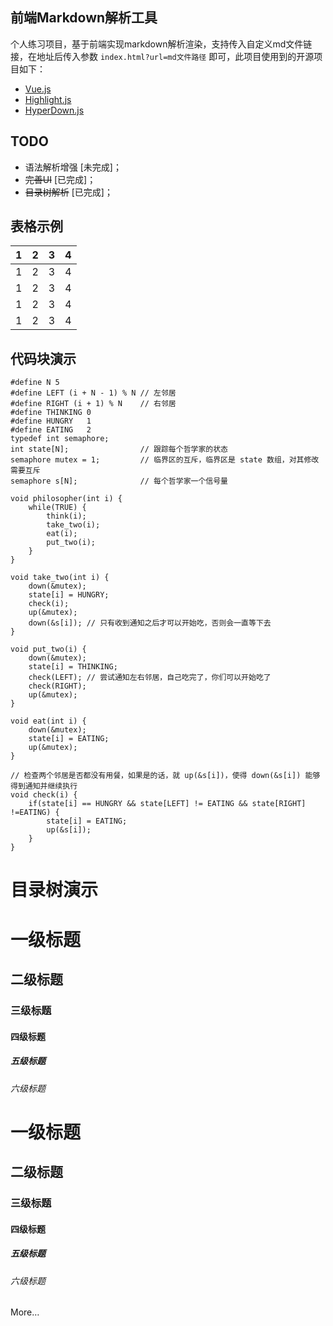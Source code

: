## 前端Markdown解析工具
个人练习项目，基于前端实现markdown解析渲染，支持传入自定义md文件链接，在地址后传入参数 `index.html?url=md文件路径` 即可，此项目使用到的开源项目如下：

- [Vue.js](https://vuejs.org)              
- [Highlight.js](https://highlightjs.org)             
- [HyperDown.js](https://github.com/SegmentFault/HyperDown.js)             

## TODO               
- 语法解析增强 [未完成]； 
- ~~完善UI~~ [已完成]；             
- ~~目录树解析~~ [已完成]；             



## 表格示例

| 1    | 2    | 3    | 4    |
| ---- | ---- | ---- | ---- |
| 1    | 2    | 3    | 4    |
| 1    | 2    | 3    | 4    |
| 1    | 2    | 3    | 4    |
| 1    | 2    | 3    | 4    |


## 代码块演示

```
#define N 5
#define LEFT (i + N - 1) % N // 左邻居
#define RIGHT (i + 1) % N    // 右邻居
#define THINKING 0
#define HUNGRY   1
#define EATING   2
typedef int semaphore;
int state[N];                // 跟踪每个哲学家的状态
semaphore mutex = 1;         // 临界区的互斥，临界区是 state 数组，对其修改需要互斥
semaphore s[N];              // 每个哲学家一个信号量

void philosopher(int i) {
    while(TRUE) {
        think(i);
        take_two(i);
        eat(i);
        put_two(i);
    }
}

void take_two(int i) {
    down(&mutex);
    state[i] = HUNGRY;
    check(i);
    up(&mutex);
    down(&s[i]); // 只有收到通知之后才可以开始吃，否则会一直等下去
}

void put_two(i) {
    down(&mutex);
    state[i] = THINKING;
    check(LEFT); // 尝试通知左右邻居，自己吃完了，你们可以开始吃了
    check(RIGHT);
    up(&mutex);
}

void eat(int i) {
    down(&mutex);
    state[i] = EATING;
    up(&mutex);
}

// 检查两个邻居是否都没有用餐，如果是的话，就 up(&s[i])，使得 down(&s[i]) 能够得到通知并继续执行
void check(i) {         
    if(state[i] == HUNGRY && state[LEFT] != EATING && state[RIGHT] !=EATING) {
        state[i] = EATING;
        up(&s[i]);
    }
}

```


# 目录树演示

# 一级标题

## 二级标题

### 三级标题

#### 四级标题

##### 五级标题

###### 六级标题

# 一级标题

## 二级标题

### 三级标题

#### 四级标题

##### 五级标题

###### 六级标题


More…